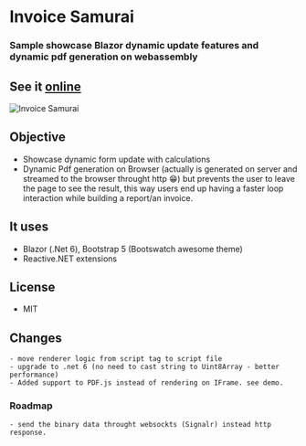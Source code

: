 
# Invoice Samurai
### Sample showcase Blazor dynamic update features and dynamic pdf generation on webassembly

## See it [online](https://invoice-samurai.marques.top)

![Invoice Samurai](invoicesamurai.gif)

## Objective
- Showcase dynamic form update with calculations
- Dynamic Pdf generation on Browser (actually is generated on server and streamed to the browser throught http 😁) but prevents the user to leave the page to see the result, this way users end up having a faster loop interaction while building a report/an invoice.

## It uses
- Blazor (.Net 6), Bootstrap 5 (Bootswatch awesome theme)
- Reactive.NET extensions 

## License
- MIT

## Changes
    - move renderer logic from script tag to script file
    - upgrade to .net 6 (no need to cast string to Uint8Array - better performance)
    - Added support to PDF.js instead of rendering on IFrame. see demo.
    

### Roadmap
    - send the binary data throught websockts (Signalr) instead http response.

